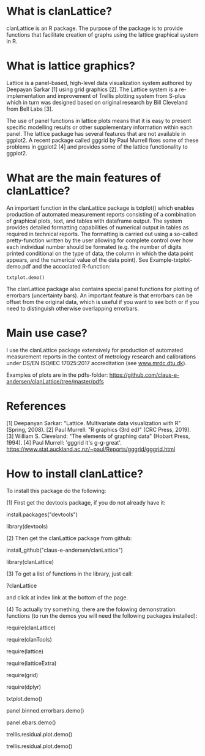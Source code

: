 # What is clanLattice?
clanLattice is an R package. The purpose of the package is to provide functions that facilitate creation of graphs using the 
lattice graphical system in R. 

# What is lattice graphics?
Lattice is a panel-based, high-level data visualization system authored by Deepayan Sarkar [1] using grid graphics [2]. The Lattice system is a re-implementation and improvement of Trellis plotting system from S-plus which in turn was designed based on original research by Bill Cleveland from Bell Labs [3]. 

The use of panel functions in lattice plots means that it is easy to present specific modelling results or other supplementary information within each panel. The lattice package has several features that are not available in ggplot2. A recent package called gggrid by Paul Murrell fixes some of these problems in ggplot2 [4] and provides some of the lattice functionality to ggplot2. 

# What are the main features of clanLattice?
An important function in the clanLattice package is txtplot() which enables production of
automated measurement reports consisting of a combination of graphical plots, text, and tables with dataframe output. 
The system provides detailed formatting capabilities of numerical output in 
tables as required in technical reports. The formatting is carried out using a so-called pretty-function written by the user allowing for complete control over how each individual number should be formated (e.g. the number of digits printed conditional on the type of data, the column in which the data point appears, and the numerical value of the data point). See Example-txtplot-demo.pdf and the accociated R-function:

```
txtplot.demo()
```
The clanLattice package also contains special panel functions for plotting of errorbars (uncertainty bars). An important feature is that errorbars can be offset from the original data, which is useful if you want to see both or if you need to distinguish otherwise overlapping errorbars. 

# Main use case?
I use the clanLattice package extensively for production of automated measurement reports in the context of metrology research and calibrations under DS/EN ISO/IEC 17025:2017 accreditation (see www.mrdc.dtu.dk). 

Examples of plots are in the pdfs-folder:
https://github.com/claus-e-andersen/clanLattice/tree/master/pdfs

# References
[1] Deepanyan Sarkar: "Lattice. Multivariate data visualization with R" (Spring, 2008).
[2] Paul Murrell: "R graphics (3rd ed)" (CRC Press, 2019).
[3] William S. Cleveland: "The elements of graphing data" (Hobart Press, 1994).
[4] Paul Murrell: 'gggrid it's g-g-great'. https://www.stat.auckland.ac.nz/~paul/Reports/gggrid/gggrid.html

# How to install clanLattice?
To install this package do the following:

(1) First get the devtools package, if you do not already have it:

install.packages("devtools")

library(devtools)



(2) Then get the clanLattice package from github:

install_github("claus-e-andersen/clanLattice")

library(clanLattice)


(3) To get a list of functions in the library, just call:

?clanLattice

and click at index link at the bottom of the page.

(4) To actually try something, there are the folowing demonstration functions (to run the demos you will need the following packages installed):

require(clanLattice)   

require(clanTools)

require(lattice)

require(latticeExtra)

require(grid)

require(dplyr)



txtplot.demo()

panel.binned.errorbars.demo() 

panel.ebars.demo()

trellis.residual.plot.demo()

trellis.residual.plot.demo()

